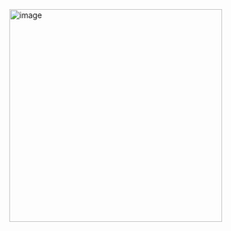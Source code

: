 <img width="380" height="380" alt="image" src="https://github.com/user-attachments/assets/ba21db51-cf18-44ad-ad98-29a3b53d88ed" />
<div class="tenor-gif-embed" data-postid="916007457848149718"

